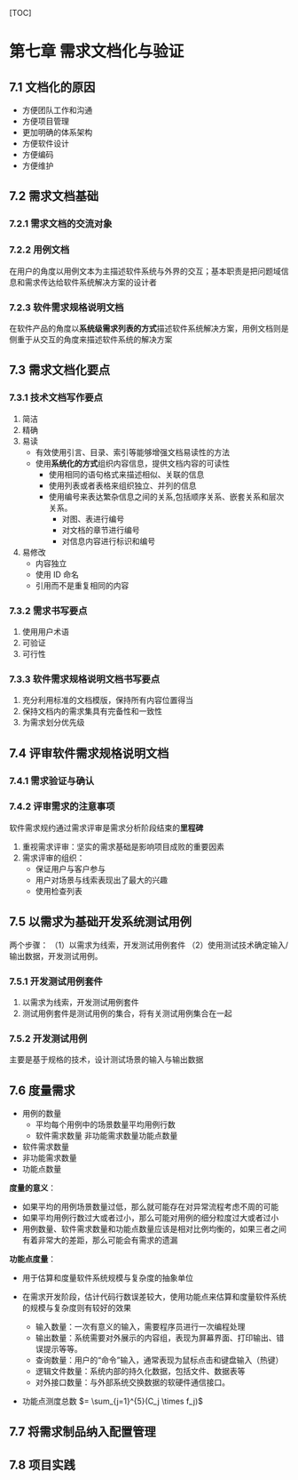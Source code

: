 [TOC]

# 第七章 需求文档化与验证

## 7.1 文档化的原因

- 方便团队工作和沟通
- 方便项目管理
- 更加明确的体系架构
- 方便软件设计
- 方便编码
- 方便维护



## 7.2 需求文档基础

### 7.2.1 需求文档的交流对象

### 7.2.2 用例文档

在用户的角度以用例文本为主描述软件系统与外界的交互；基本职责是把问题域信息和需求传达给软件系统解决方案的设计者

### 7.2.3 软件需求规格说明文档

在软件产品的⻆度以**系统级需求列表的方式**描述软件系统解决方案，用例文档则是侧重于从交互的角度来描述软件系统的解决方案



## 7.3 需求文档化要点

### 7.3.1 技术文档写作要点

1. 简洁
2. 精确
3. 易读
   - 有效使用引言、目录、索引等能够增强文档易读性的方法
   - 使用**系统化的方式**组织内容信息，提供文档内容的可读性
     - 使用相同的语句格式来描述相似、关联的信息
     - 使用列表或者表格来组织独立、并列的信息
     - 使用编号来表达繁杂信息之间的关系,包括顺序关系、嵌套关系和层次关系。
       - 对图、表进行编号
       - 对文档的章节进行编号
       - 对信息内容进行标识和编号
4. 易修改
   - 内容独立
   - 使用 ID 命名
   - 引用而不是重复相同的内容

### 7.3.2 需求书写要点

1. 使用用户术语
2. 可验证
3. 可行性

### 7.3.3 软件需求规格说明文档书写要点

1. 充分利用标准的文档模版，保持所有内容位置得当
2. 保持文档内的需求集具有完备性和一致性
3. 为需求划分优先级



## 7.4 评审软件需求规格说明文档

### 7.4.1 需求验证与确认

### 7.4.2 评审需求的注意事项

软件需求规约通过需求评审是需求分析阶段结束的**里程碑**

1. 重视需求评审：坚实的需求基础是影响项目成败的重要因素
2. 需求评审的组织：
   - 保证用户与客户参与
   - 用户对场景与线索表现出了最大的兴趣
   - 使用检查列表



## 7.5 以需求为基础开发系统测试用例

两个步骤：
（1）以需求为线索，开发测试用例套件
（2）使用测试技术确定输入/输出数据，开发测试用例。

### 7.5.1 开发测试用例套件

1. 以需求为线索，开发测试用例套件
2. 测试用例套件是测试用例的集合，将有关测试用例集合在一起

### 7.5.2 开发测试用例

主要是基于规格的技术，设计测试场景的输入与输出数据



## 7.6 度量需求

- 用例的数量
  - 平均每个用例中的场景数量平均用例行数
  - 软件需求数量 非功能需求数量功能点数量
- 软件需求数量
- 非功能需求数量
- 功能点数量

**度量的意义**：

- 如果平均的用例场景数量过低，那么就可能存在对异常流程考虑不周的可能
- 如果平均用例行数过大或者过小，那么可能对用例的细分粒度过大或者过小
- 用例数量、软件需求数量和功能点数量应该是相对比例均衡的，如果三者之间有着非常大的差距，那么可能会有需求的遗漏

**功能点度量**：

- 用于估算和度量软件系统规模与复杂度的抽象单位
- 在需求开发阶段，估计代码行数误差较大，使用功能点来估算和度量软件系统的规模与复杂度则有较好的效果
  - 输入数量：一次有意义的输入，需要程序员进行一次编程处理
  - 输出数量：系统需要对外展示的内容组，表现为屏幕界面、打印输出、错误提示等等。
  - 查询数量：用户的“命令”输入，通常表现为鼠标点击和键盘输入（热键）
  - 逻辑文件数量：系统内部的持久化数据，包括文件、数据表等
  - 对外接口数量：与外部系统交换数据的软硬件通信接口。

- 功能点测度总数 $= \sum_{j=1}^{5}(C_j \times f_j)$



## 7.7 将需求制品纳入配置管理



## 7.8 项目实践